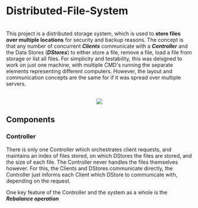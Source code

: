 # Distributed-File-System


<br/>This project is a distributed storage system, which is used to **store files over multiple locations** for security and backup reasons. 
The concept is that any number of concurrent _**Clients**_ communicate with a _**Controller**_ and the Data Stores (_**DStores**_) to either store a file, remove a file, load a file from storage or list all files.
For simplicity and testability, this was deisgned to work on just one machine, with multiple CMD's running the separate elements representing different computers.
However, the layout and communication concepts are the same for if it was spread over multiple servers.

<p align="center">
  <br/>
<img src="https://github.com/oranbramble/Distributed-File-System/assets/56357864/18f6fba9-d74a-4164-8b69-6a81f6069f8d">
</p>

## Components

### Controller

There is only one Controller which orchestrates client requests, and maintains an index of files stored, on which DStores the files are stored, and the size of each file. The Controller never handles the files themselves however. For this, the Clients and DStores communicate directly, the Controller just informs each Client which DStore to communicate with, depending on the request. 

One key feature of the Controller and the system as a whole is the _**Rebalance operation**_
